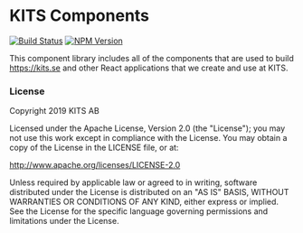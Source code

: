 # KITS Components

[![Build Status](https://travis-ci.org/kits-ab/react-components.svg?branch=master)](https://travis-ci.org/kits-ab/react-components) [![NPM Version](https://badge.fury.io/js/%40kokitotsos%2Freact-components.svg)](https://badge.fury.io/js/%40kokitotsos%2Freact-components)

This component library includes all of the components that are used to build <https://kits.se> and other React applications that we create and use at KITS.

### License

Copyright 2019 KITS AB

Licensed under the Apache License, Version 2.0 (the "License"); you may not use this work except in compliance with the License. You may obtain a copy of the License in the LICENSE file, or at:

<http://www.apache.org/licenses/LICENSE-2.0>

Unless required by applicable law or agreed to in writing, software distributed under the License is distributed on an "AS IS" BASIS, WITHOUT WARRANTIES OR CONDITIONS OF ANY KIND, either express or implied. See the License for the specific language governing permissions and limitations under the License.

